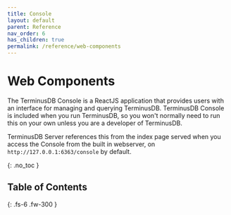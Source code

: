 ```yaml
---
title: Console
layout: default
parent: Reference
nav_order: 6
has_children: true
permalink: /reference/web-components
---
```

# Web Components

The TerminusDB Console is a ReactJS application that provides users with an interface for managing and querying TerminusDB. TerminusDB Console is included when you run TerminusDB, so you won't normally need to run this on your own unless you are a developer of TerminusDB.

TerminusDB Server references this from the index page served when you access the Console from the built in webserver, on `http://127.0.0.1:6363/console` by default. 

{: .no_toc }

## Table of Contents



{: .fs-6 .fw-300 }
